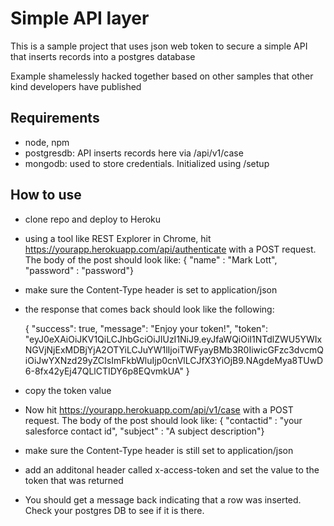 # Simple API layer

This is a sample project that uses json web token to secure a simple API that inserts
records into a postgres database

Example shamelessly hacked together based on other samples that other kind developers have
published

## Requirements

- node, npm
- postgresdb: API inserts records here via /api/v1/case
- mongodb: used to store credentials.  Initialized using /setup


## How to use
- clone repo and deploy to Heroku
- using a tool like REST Explorer in Chrome, hit https://yourapp.herokuapp.com/api/authenticate with a POST request. The body of the post should look like:
	{ "name" : "Mark Lott",
	  "password" : "password"}
- make sure the Content-Type header is set to application/json
- the response that comes back should look like the following:

	{
	    "success": true,
	    "message": "Enjoy your token!",
	    "token": "eyJ0eXAiOiJKV1QiLCJhbGciOiJIUzI1NiJ9.eyJfaWQiOiI1NTdlZWU5YWIxNGVjNjExMDBjYjA2OTYiLCJuYW1lIjoiTWFyayBMb3R0IiwicGFzc3dvcmQiOiJwYXNzd29yZCIsImFkbWluIjp0cnVlLCJfX3YiOjB9.NAgdeMya8TUwD6-8fx42yEj47QLlCTIDY6p8EQvmkUA"
	}

- copy the token value
- Now hit https://yourapp.herokuapp.com/api/v1/case with a POST request.  The body of the post should look like:
	{ "contactid" : "your salesforce contact id",
	  "subject" : "A subject description"}
- make sure the Content-Type header is still set to application/json
- add an additonal header called x-access-token and set the value to the token that was returned
- You should get a message back indicating that a row was inserted.  Check your postgres DB to see if it is there.

